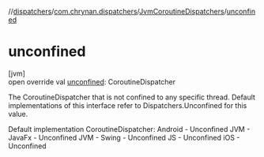 //[dispatchers](../../../index.md)/[com.chrynan.dispatchers](../index.md)/[JvmCoroutineDispatchers](index.md)/[unconfined](unconfined.md)

# unconfined

[jvm]\
open override val [unconfined](unconfined.md): CoroutineDispatcher

The CoroutineDispatcher that is not confined to any specific thread. Default implementations of this interface refer to Dispatchers.Unconfined for this value.

Default implementation CoroutineDispatcher: Android - Unconfined JVM - JavaFx - Unconfined JVM - Swing - Unconfined JS - Unconfined iOS - Unconfined
